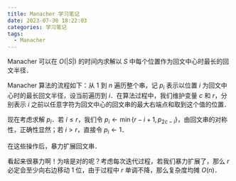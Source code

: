```yaml
---
title: Manacher 学习笔记
date: 2023-07-30 18:22:03
categories: 学习笔记
tags:
  - Manacher
---
```


Manacher 可以在 $O(|S|)$ 的时间内求解以 $S$ 中每个位置作为回文中心时最长的回文半径．

Manacher 算法的流程如下：从 $1$ 到 $n$ 遍历整个串，记 $p_i$ 表示以位置 $i$ 为回文中心时的最长回文半径，设当前遍历到 $i$．在算法过程中，我们维护变量 $c$ 和 $r$，分别表示 $i$ 之前以任意字符为回文中心的回文串的最大右端点和取到这个值的位置．

现在考虑求解 $p_i$．若 $i \le r$，我们令 $p_i \leftarrow \min\{r - i + 1, p_{2c - i}\}$，由回文串的对称性，正确性显然；若 $i > r$，直接令 $p_i \leftarrow 1$．

在这些操作后，暴力扩展回文串．

看起来很暴力啊！为啥是对的呢？考虑每次迭代过程，若我们暴力扩展了，那么 $r$ 必定会至少向右边移动 $1$ 位，由于过程中 $r$ 单调不降，那么复杂度均摊 $O(n)$．
